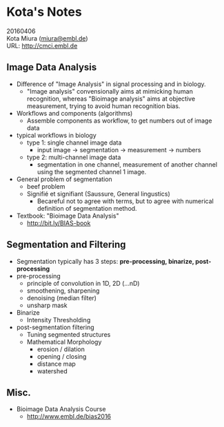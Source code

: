 # Kota's Notes

20160406  
Kota Miura (<miura@embl.de>)  
URL: <http://cmci.embl.de>

## Image Data Analysis

- Difference of "Image Analysis" in signal processing and in biology. 
   - "Image analysis" convensionally aims at mimicking human recognition, whereas "Bioimage analysis" aims at objective measurement, trying to avoid human recognition bias.  
- Workflows and components (algorithms)
  - Assemble components as workflow, to get numbers out of image data 
- typical workflows in biology
  - type 1: single channel image data
     - input image -> segmentation -> measurement -> numbers 
  - type 2: multi-channel image data
     - segmentation in one channel, measurement of another channel using the segmented channel 1 image. 
- General problem of segmentation
  - beef problem 
  - Signifié et signifiant (Saussure, General lingustics)  
     - Becareful not to agree with terms, but to agree with numerical definition of segmentation method.  
- Textbook: "Bioimage Data Analysis"
  - <http://bit.ly/BIAS-book>	

## Segmentation and Filtering

- Segmentation typically has 3 steps: **pre-processing, binarize, post-processing**
- pre-processing
  - principle of convolution in 1D, 2D (...nD)
  - smoothening, sharpening
  - denoising (median filter)
  - unsharp mask 
- Binarize
  - Intensity Thresholding 	
- post-segmentation filtering
  - Tuning segmented structures
  - Mathematical Morphology
    - erosion / dilation
    - opening / closing
    - distance map
    - watershed
    
## Misc.

- Bioimage Data Analysis Course
  - <http://www.embl.de/bias2016> 


